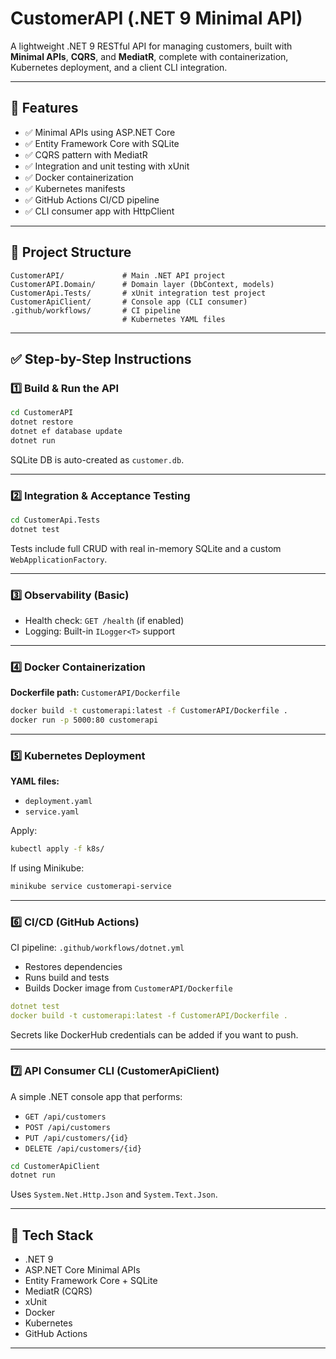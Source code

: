 # CustomerAPI (.NET 9 Minimal API)

A lightweight .NET 9 RESTful API for managing customers, built with **Minimal APIs**, **CQRS**, and **MediatR**, complete with containerization, Kubernetes deployment, and a client CLI integration.


---

## 📌 Features

- ✅ Minimal APIs using ASP.NET Core
- ✅ Entity Framework Core with SQLite
- ✅ CQRS pattern with MediatR
- ✅ Integration and unit testing with xUnit
- ✅ Docker containerization
- ✅ Kubernetes manifests
- ✅ GitHub Actions CI/CD pipeline
- ✅ CLI consumer app with HttpClient

---

## 📁 Project Structure

```
CustomerAPI/             # Main .NET API project
CustomerAPI.Domain/      # Domain layer (DbContext, models)
CustomerApi.Tests/       # xUnit integration test project
CustomerApiClient/       # Console app (CLI consumer)
.github/workflows/       # CI pipeline
                         # Kubernetes YAML files
```

---

## ✅ Step-by-Step Instructions

### 1️⃣ Build & Run the API

```bash
cd CustomerAPI
dotnet restore
dotnet ef database update
dotnet run
```

SQLite DB is auto-created as `customer.db`.

---

### 2️⃣ Integration & Acceptance Testing

```bash
cd CustomerApi.Tests
dotnet test
```

Tests include full CRUD with real in-memory SQLite and a custom `WebApplicationFactory`.

---

### 3️⃣ Observability (Basic)

- Health check: `GET /health` (if enabled)
- Logging: Built-in `ILogger<T>` support

---

### 4️⃣ Docker Containerization

**Dockerfile path:** `CustomerAPI/Dockerfile`

```bash
docker build -t customerapi:latest -f CustomerAPI/Dockerfile .
docker run -p 5000:80 customerapi
```

---

### 5️⃣ Kubernetes Deployment

**YAML files:**
- `deployment.yaml`
- `service.yaml`

Apply:

```bash
kubectl apply -f k8s/
```

If using Minikube:

```bash
minikube service customerapi-service
```

---

### 6️⃣ CI/CD (GitHub Actions)

CI pipeline: `.github/workflows/dotnet.yml`

- Restores dependencies
- Runs build and tests
- Builds Docker image from `CustomerAPI/Dockerfile`

```yaml
dotnet test
docker build -t customerapi:latest -f CustomerAPI/Dockerfile .
```

Secrets like DockerHub credentials can be added if you want to push.

---

### 7️⃣ API Consumer CLI (CustomerApiClient)

A simple .NET console app that performs:

- `GET /api/customers`
- `POST /api/customers`
- `PUT /api/customers/{id}`
- `DELETE /api/customers/{id}`

```bash
cd CustomerApiClient
dotnet run
```

Uses `System.Net.Http.Json` and `System.Text.Json`.

---

## 🔧 Tech Stack

- .NET 9
- ASP.NET Core Minimal APIs
- Entity Framework Core + SQLite
- MediatR (CQRS)
- xUnit
- Docker
- Kubernetes
- GitHub Actions

---

